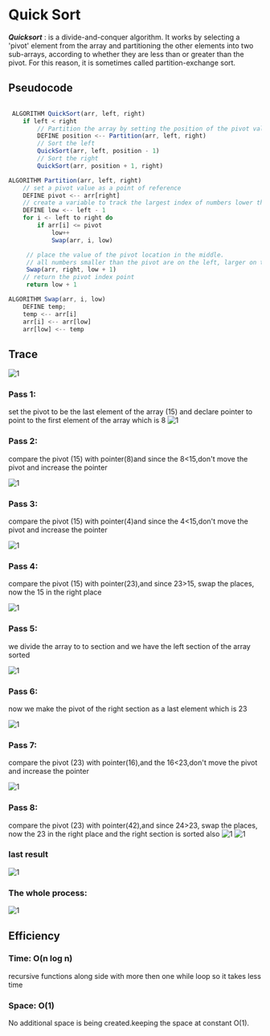 # Quick Sort
***Quicksort*** :  is a divide-and-conquer algorithm. It works by selecting a 'pivot' element from the array and partitioning the other elements into two sub-arrays, according to whether they are less than or greater than the pivot. For this reason, it is sometimes called partition-exchange sort.
## Pseudocode
```js

 ALGORITHM QuickSort(arr, left, right)
    if left < right
        // Partition the array by setting the position of the pivot value 
        DEFINE position <-- Partition(arr, left, right)
        // Sort the left
        QuickSort(arr, left, position - 1)
        // Sort the right
        QuickSort(arr, position + 1, right)

ALGORITHM Partition(arr, left, right)
    // set a pivot value as a point of reference
    DEFINE pivot <-- arr[right]
    // create a variable to track the largest index of numbers lower than the defined pivot
    DEFINE low <-- left - 1
    for i <- left to right do
        if arr[i] <= pivot
            low++
            Swap(arr, i, low)

     // place the value of the pivot location in the middle.
     // all numbers smaller than the pivot are on the left, larger on the right. 
     Swap(arr, right, low + 1)
    // return the pivot index point
     return low + 1

ALGORITHM Swap(arr, i, low)
    DEFINE temp;
    temp <-- arr[i]
    arr[i] <-- arr[low]
    arr[low] <-- temp

```
## Trace

![1](./././asset/b.PNG)

### Pass 1:
 set the pivot to be the last element of the array (15)
 and declare pointer to point to the first element of the array which is 8
 ![1](./././asset/100.PNG)

### Pass 2:
 

compare the pivot (15) with pointer(8)and since the 8<15,don't move the pivot and increase the pointer 

 ![1](./././asset/200.PNG)

### Pass 3:
compare the pivot (15) with pointer(4)and since the 4<15,don't move the pivot and increase the pointer 

 ![1](./././asset/300.PNG)


### Pass 4:

compare the pivot (15) with pointer(23),and since 23>15, swap the places, now the 15 in the right place 

 ![1](./././asset/400.PNG)

### Pass 5:
we divide the array to to section 
and we have the left section of the array sorted 


 ![1](./././asset/500.PNG)

### Pass 6:
now we make the pivot of the right section as a last element which is 23

 ![1](./././asset/600.PNG)

### Pass 7:
compare the pivot (23) with pointer(16),and the 16<23,don't move the pivot and increase the pointer 

 ![1](./././asset/700.PNG)

 ### Pass 8:

compare the pivot (23) with pointer(42),and since 24>23, swap the places, now the 23 in the right place and the right section is sorted also 
 ![1](./././asset/800.PNG)
  ![1](./././asset/900.PNG)





### last result 
  ![1](./././asset/final.PNG)

### The whole process:
   ![1](./././asset/all.PNG)




## Efficiency
### Time: O(n log n)
recursive functions along side with more then one while loop so it takes less time 
### Space: O(1)
No additional space is being created.keeping the space at constant O(1).
